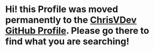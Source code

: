 # Hi! this Profile was moved permanently to the [ChrisVDev GitHub Profile](https://github.com/chrisvdev). Please go there to find what you are searching! 
